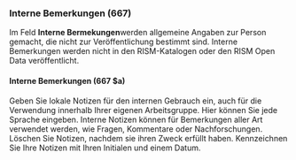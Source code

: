 ### Interne Bemerkungen (667)

Im Feld **Interne Bermekungen**werden allgemeine Angaben zur Person gemacht, die nicht zur Veröffentlichung bestimmt sind. Interne Bemerkungen werden nicht in den RISM-Katalogen oder den RISM Open Data veröffentlicht.

#### Interne Bemerkungen (667 $a)

Geben Sie lokale Notizen für den internen Gebrauch ein, auch für die Verwendung innerhalb Ihrer eigenen Arbeitsgruppe. Hier können Sie jede Sprache eingeben. Interne Notizen können für Bemerkungen aller Art verwendet werden, wie Fragen, Kommentare oder Nachforschungen. Löschen Sie Notizen, nachdem sie ihren Zweck erfüllt haben. Kennzeichnen Sie Ihre Notizen mit Ihren Initialen und einem Datum.  
